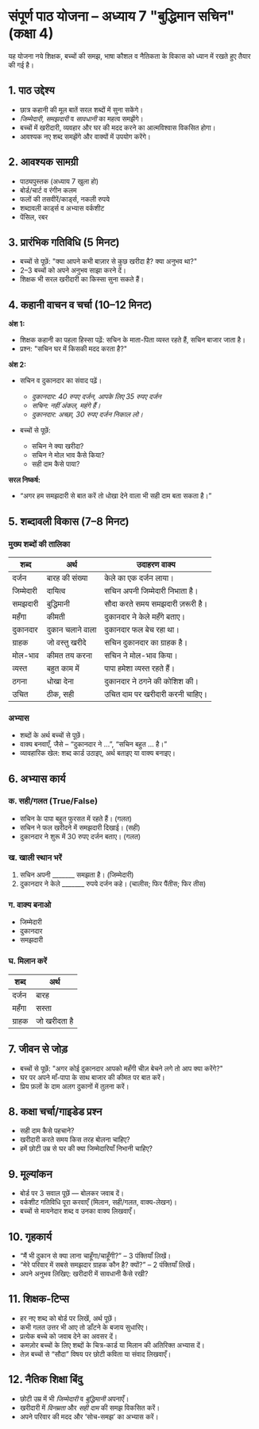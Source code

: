 # संपूर्ण पाठ योजना – अध्याय 7 "बुद्धिमान सचिन" (कक्षा 4)

यह योजना नये शिक्षक, बच्चों की समझ, भाषा कौशल व नैतिकता के विकास को ध्यान में रखते हुए तैयार की गई है।

## 1. पाठ उद्देश्य

- छात्र कहानी की मूल बातें सरल शब्दों में सुना सकेंगे।
- *जिम्मेदारी*, *समझदारी* व *सावधानी* का महत्व समझेंगे।
- बच्चों में खरीदारी, व्यवहार और घर की मदद करने का आत्मविश्वास विकसित होगा।
- आवश्यक नए शब्द समझेंगे और वाक्यों में उपयोग करेंगे।

## 2. आवश्यक सामग्री

- पाठ्यपुस्तक (अध्याय 7 खुला हो)
- बोर्ड/चार्ट व रंगीन कलम
- फलों की तसवीरें/कार्ड्स, नकली रुपये
- शब्दावली कार्ड्स व अभ्यास वर्कशीट
- पेंसिल, रबर

## 3. प्रारंभिक गतिविधि (5 मिनट)

- बच्चों से पूछें: "क्या आपने कभी बाज़ार से कुछ खरीदा है? क्या अनुभव था?"
- 2–3 बच्चों को अपने अनुभव साझा करने दें।
- शिक्षक भी सरल खरीदारी का किस्सा सुना सकते हैं।

## 4. कहानी वाचन व चर्चा (10–12 मिनट)

**अंश 1:**

- शिक्षक कहानी का पहला हिस्सा पढ़ें: सचिन के माता-पिता व्यस्त रहते हैं, सचिन बाजार जाता है।
- प्रश्न: "सचिन घर में किसकी मदद करता है?"

**अंश 2:**

- सचिन व दुकानदार का संवाद पढ़ें।

  - *दुकानदार: 40 रुपए दर्जन, आपके लिए 35 रुपए दर्जन*  
  - *सचिन: नहीं अंकल, महंगे हैं।*  
  - *दुकानदार: अच्छा, 30 रुपए दर्जन निकाल लो।*

- बच्चों से पूछें:

  - सचिन ने क्या खरीदा?
  - सचिन ने मोल भाव कैसे किया?
  - सही दाम कैसे पाया?

**सरल निष्कर्ष:**

- “अगर हम समझदारी से बात करें तो धोखा देने वाला भी सही दाम बता सकता है।”

## 5. शब्दावली विकास (7–8 मिनट)

### मुख्य शब्दों की तालिका

| शब्द        | अर्थ             | उदाहरण वाक्य                               |
|-------------|------------------|---------------------------------------------|
| दर्जन       | बारह की संख्या    | केले का एक दर्जन लाया।                     |
| जिम्मेदारी | दायित्व          | सचिन अपनी जिम्मेदारी निभाता है।           |
| समझदारी     | बुद्धिमानी        | सौदा करते समय समझदारी ज़रूरी है।          |
| महँगा       | कीमती            | दुकानदार ने केले महँगे बताए।               |
| दुकानदार    | दुकान चलाने वाला | दुकानदार फल बेच रहा था।                   |
| ग्राहक      | जो वस्तु खरीदे    | सचिन दुकानदार का ग्राहक है।               |
| मोल-भाव     | कीमत तय करना     | सचिन ने मोल-भाव किया।                      |
| व्यस्त       | बहुत काम में      | पापा हमेशा व्यस्त रहते हैं।                 |
| ठगना        | धोखा देना         | दुकानदार ने ठगने की कोशिश की।             |
| उचित        | ठीक, सही         | उचित दाम पर खरीदारी करनी चाहिए।          |

### अभ्यास

- शब्दों के अर्थ बच्चों से पूछें।
- वाक्य बनवाएँ, जैसे – “दुकानदार ने …”, “सचिन बहुत … है।”
- व्यावहारिक खेल: शब्द कार्ड उठाइए, अर्थ बताइए या वाक्य बनाइए।

## 6. अभ्यास कार्य

### क. सही/गलत (True/False)

- सचिन के पापा बहुत फुरसत में रहते हैं। (गलत)
- सचिन ने फल खरीदने में समझदारी दिखाई। (सही)
- दुकानदार ने शुरू में 30 रुपए दर्जन बताए। (गलत)

### ख. खाली स्थान भरें

1. सचिन अपनी _______ समझता है। (जिम्मेदारी)  
2. दुकानदार ने केले _______ रुपये दर्जन कहे। (चालीस; फिर पैंतीस; फिर तीस)

### ग. वाक्य बनाओ

- जिम्मेदारी  
- दुकानदार  
- समझदारी

### घ. मिलान करें

| शब्द     | अर्थ             |
|----------|------------------|
| दर्जन    | बारह             |
| महँगा    | सस्ता            |
| ग्राहक   | जो खरीदता है     |

## 7. जीवन से जोड़

- बच्चों से पूछें: "अगर कोई दुकानदार आपको महँगी चीज़ बेचने लगे तो आप क्या करेंगे?"
- घर पर अपने माँ-पापा के साथ बाजार की कीमत पर बात करें।
- प्रिय फ़लों के दाम अलग दुकानों में तुलना करें।

## 8. कक्षा चर्चा/गाइडेड प्रश्न

- सही दाम कैसे पहचाने?
- खरीदारी करते समय किस तरह बोलना चाहिए?
- हमें छोटी उम्र से घर की क्या जिम्मेदारियाँ निभानी चाहिए?

## 9. मूल्यांकन

- बोर्ड पर 3 सवाल पूछें — बोलकर जवाब दें।
- वर्कशीट गतिविधि पूरा करवाएँ (मिलान, सही/गलत, वाक्य-लेखन)।
- बच्चों से मायनेदार शब्द व उनका वाक्य लिखवाएँ।

## 10. गृहकार्य

- “मैं भी दुकान से क्या लाना चाहूँगा/चाहूँगी?” – 3 पंक्तियाँ लिखें।
- “मेरे परिवार में सबसे समझदार ग्राहक कौन है? क्यों?” – 2 पंक्तियाँ लिखें।
- अपने अनुभव लिखिए: खरीदारी में सावधानी कैसे रखी?

## 11. शिक्षक-टिप्स

- हर नए शब्द को बोर्ड पर लिखें, अर्थ पूछें।
- कभी गलत उत्तर भी आए तो डाँटने के बजाय सुधारिए।
- प्रत्येक बच्चे को जवाब देने का अवसर दें।
- कमज़ोर बच्चों के लिए शब्दों के चित्र-कार्ड या मिलान की अतिरिक्त अभ्यास दें।
- तेज़ बच्चों से “सौदा” विषय पर छोटी कविता या संवाद लिखवाएँ।

## 12. नैतिक शिक्षा बिंदु

- छोटी उम्र में भी *जिम्मेदारी* व *बुद्धिमानी* अपनाएँ।
- खरीदारी में *विनम्रता* और *सही दाम* की समझ विकसित करें।
- अपने परिवार की मदद और ‘सोच-समझ’ का अभ्यास करें।

